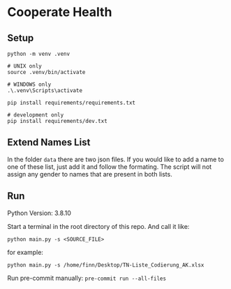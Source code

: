 # Cooperate Health 

## Setup 
```
python -m venv .venv

# UNIX only
source .venv/bin/activate

# WINDOWS only
.\.venv\Scripts\activate

pip install requirements/requirements.txt

# development only
pip install requirements/dev.txt 
```


## Extend Names List
In the folder `data` there are two json files. If you would like to add a name to one of these list, just add it and follow the formating.
The script will not assign any gender to names that are present in both lists.  


## Run 
Python Version: 3.8.10

Start a terminal in the root directory of this repo. And call it like: 

`python main.py -s <SOURCE_FILE>`

for example: 

`python main.py -s /home/finn/Desktop/TN-Liste_Codierung_AK.xlsx`


Run pre-commit manually:
`pre-commit run --all-files`